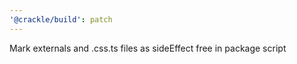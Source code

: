```yaml
---
'@crackle/build': patch
---
```


Mark externals and .css.ts files as sideEffect free in package script
